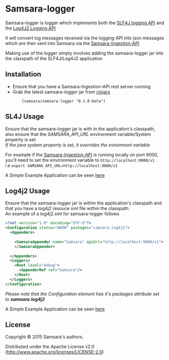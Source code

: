 
# Samsara-logger
Samsara-logger is logger which implements both the [SLF4J logging API](http://slf4j.org/) and the [Log4J2 Logging API](http://logging.apache.org/log4j/2.x/)  

It will convert log messages received via the logging API into json messages which are then sent into Samsara via the [Samsara-Ingestion-API](https://github.com/samsara/samsara-ingestion-api)  

Making use of the logger simply involves adding the samsara-logger jar into the classpath of the SLF4J/Log4J2 application  

## Installation
* Ensure that you have a Samsara-Ingestion-API rest server running
* Grab the latest samsara-logger jar from [clojars](https://clojars.org/samsara/samsara-logger)  
  ```  
      [samsara/samsara-logger "0.1.0-beta"]  
  ```  


## SL4J Usage
Ensure that the samsara-logger jar is with in the application's classpath, also ensure that the *SAMSARA_API_URL* environment variable/System property is set.   
*If the java system property is set, it overrides the evironment variable*  

For example if the [Samsara-Ingestion-API](https://github.com/samsara/samsara-ingestion-api) is running locally on port 9000, you'll need to set the environment variable to `http://localhost:9000/v1`   
i.e ``export SAMSARA_API_URL=http://localhost:9000/v1``

A Simple Example Application can be seen [here](./examples/slf4j/README.md)  

## Log4j2 Usage
Ensure that the samsara-logger jar is within the applicaiton's classpath and that you have a log4j2 resouce xml file within the classpath.  
An example of a log4j2.xml for samsara-logger follows   
```xml  
<?xml version="1.0" encoding="UTF-8"?>  
<Configuration status="WARN" packages="samsara.log4j2">  
  <Appenders>  
  
    <SamsaraAppender name="Samsara" apiUrl="http://localhost:9000/v1">  
    </SamsaraAppender>  
  
  </Appenders>  
  <Loggers>  
    <Root level="debug">  
      <AppenderRef ref="Samsara"/>  
    </Root>  
  </Loggers>  
</Configuration>  
```  

_Please note that the Configuration element has it's packages attribute set to **samsara.log4j2**_

A Simple Example Application can be seen [here](./examples/log4j2/README.md)  

## License

Copyright © 2015 Samsara's authors.

Distributed under the Apache License v2.0 (http://www.apache.org/licenses/LICENSE-2.0)
